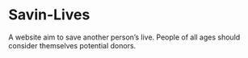 # Savin-Lives
A website aim to save another person’s live. People of all ages should consider themselves potential donors.
